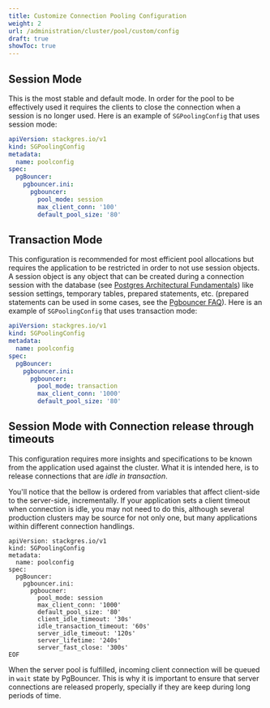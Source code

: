 ```yaml
---
title: Customize Connection Pooling Configuration
weight: 2
url: /administration/cluster/pool/custom/config
draft: true
showToc: true
---
```


## Session Mode

This is the most stable and default mode. In order for the pool to be effectively used it requires the clients to close the connection when a session is no longer used. Here is an example of `SGPoolingConfig` that uses session mode:

```yaml
apiVersion: stackgres.io/v1
kind: SGPoolingConfig
metadata:
  name: poolconfig
spec:
  pgBouncer:
    pgbouncer.ini:
      pgbouncer:
        pool_mode: session
        max_client_conn: '100'
        default_pool_size: '80'
```

## Transaction Mode

This configuration is recommended for most efficient pool allocations but requires the application to be restricted in order to not use session objects. A session object is any object that can be created during a connection session with the database (see [Postgres Architectural Fundamentals](https://www.postgresql.org/docs/current/tutorial-arch.html)) like session settings, temporary tables, prepared statements, etc. (prepared statements can be used in some cases, see the [Pgbouncer FAQ](https://www.pgbouncer.org/faq.html#how-to-use-prepared-statements-with-transaction-pooling)). Here is an example of `SGPoolingConfig` that uses transaction mode:

```yaml
apiVersion: stackgres.io/v1
kind: SGPoolingConfig
metadata:
  name: poolconfig
spec:
  pgBouncer:
    pgbouncer.ini:
      pgbouncer:
        pool_mode: transaction
        max_client_conn: '1000'
        default_pool_size: '80'
```

## Session Mode with Connection release through timeouts

This configuration requires more insights and specifications to be known from the application used
 against the cluster. What it is intended here, is to release connections that are
 _idle in transaction_.

You'll notice that the bellow is ordered from variables that affect client-side to the server-side,
 incrementally. If your application sets a client timeout when connection is idle, you may not need
 to do this, although several production clusters may be source for not only one, but many
 applications within different connection handlings.


```
apiVersion: stackgres.io/v1
kind: SGPoolingConfig
metadata:
  name: poolconfig
spec:
  pgBouncer:
    pgbouncer.ini:
      pgboucner:
        pool_mode: session
        max_client_conn: '1000'
        default_pool_size: '80'
        client_idle_timeout: '30s'
        idle_transaction_timeout: '60s'
        server_idle_timeout: '120s'
        server_lifetime: '240s'
        server_fast_close: '300s'
EOF
```

When the server pool is fulfilled, incoming client connection will be queued in `wait` state by PgBouncer. This is why it is important to ensure that server connections are released properly, specially if they are keep during long periods of time.
